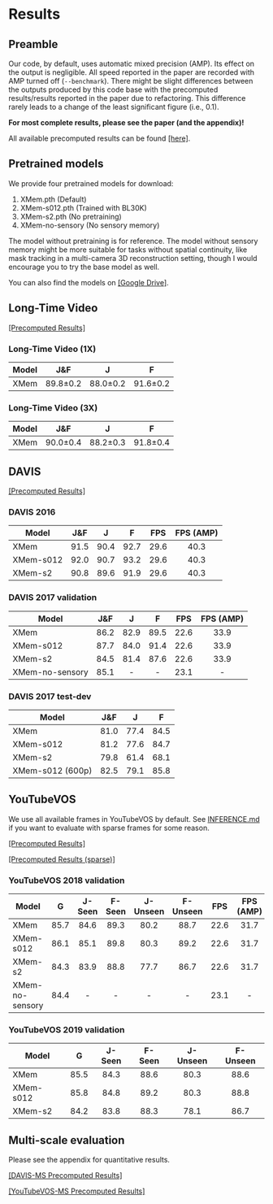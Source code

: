 # Results

## Preamble

Our code, by default, uses automatic mixed precision (AMP). Its effect on the output is negligible.
All speed reported in the paper are recorded with AMP turned off (`--benchmark`).
There might be slight differences between the outputs produced by this code base with the precomputed results/results reported in the paper due to refactoring. This difference rarely leads to a change of the least significant figure (i.e., 0.1).

**For most complete results, please see the paper (and the appendix)!**

All available precomputed results can be found [[here]](https://drive.google.com/drive/folders/1UxHPXJbQLHjF5zYVn3XZCXfi_NYL81Bf?usp=sharing).

## Pretrained models

We provide four pretrained models for download:

1. XMem.pth (Default)
2. XMem-s012.pth (Trained with BL30K)
3. XMem-s2.pth (No pretraining)
4. XMem-no-sensory (No sensory memory)

The model without pretraining is for reference. The model without sensory memory might be more suitable for tasks without spatial continuity, like mask tracking in a multi-camera 3D reconstruction setting, though I would encourage you to try the base model as well.

You can also find the models on [[Google Drive]]().

## Long-Time Video

[[Precomputed Results]](https://drive.google.com/drive/folders/1NADcetigH6d83mUvyb2rH4VVjwFA76Lh?usp=sharing)

### Long-Time Video (1X)

| Model |  J&F | J | F |
| --- | :--:|:--:|:---:|
| XMem | 89.8±0.2 | 88.0±0.2 | 91.6±0.2 |

### Long-Time Video (3X)

| Model |  J&F | J | F |
| --- | :--:|:--:|:---:|
| XMem | 90.0±0.4 | 88.2±0.3 | 91.8±0.4 |

## DAVIS

[[Precomputed Results]](https://drive.google.com/drive/folders/1XTOGevTedRSjHnFVsZyTdxJG-iHjO0Re?usp=sharing)

### DAVIS 2016

| Model |  J&F | J | F | FPS | FPS (AMP) |
| --- | :--:|:--:|:---:|:---:|:---:|
| XMem | 91.5 | 90.4 | 92.7 | 29.6 | 40.3 |
| XMem-s012 | 92.0 | 90.7 | 93.2 | 29.6 | 40.3 |
| XMem-s2 | 90.8 | 89.6 | 91.9 | 29.6 | 40.3 |

### DAVIS 2017 validation

| Model |  J&F | J | F | FPS | FPS (AMP) |
| --- | :--:|:--:|:---:|:---:|:---:|
| XMem | 86.2 | 82.9 | 89.5 | 22.6 | 33.9 |
| XMem-s012 | 87.7 | 84.0 | 91.4 | 22.6 | 33.9 |
| XMem-s2 | 84.5 | 81.4 | 87.6 | 22.6 | 33.9 |
| XMem-no-sensory | 85.1 | - | - | 23.1 | - |

### DAVIS 2017 test-dev

| Model |  J&F | J | F |
| --- | :--:|:--:|:---:|
| XMem | 81.0 | 77.4 | 84.5 |
| XMem-s012 | 81.2 | 77.6 | 84.7 |
| XMem-s2 | 79.8 | 61.4 | 68.1 |
| XMem-s012 (600p) | 82.5 | 79.1 | 85.8 |

## YouTubeVOS

We use all available frames in YouTubeVOS by default.
See [INFERENCE.md](./INFERENCE.md) if you want to evaluate with sparse frames for some reason.

[[Precomputed Results]](https://drive.google.com/drive/folders/1P_BmOdcG6OP5mWGqWzCZrhQJ7AaLME4E?usp=sharing)

[[Precomputed Results (sparse)]](https://drive.google.com/drive/folders/1IRV1fHepufUXM45EEbtl9D4pkoh9POSZ?usp=sharing)

### YouTubeVOS 2018 validation

| Model | G | J-Seen | F-Seen | J-Unseen | F-Unseen | FPS | FPS (AMP) |
| --- | :--:|:--:|:---:|:---:|:---:|:---:|:---:|
| XMem | 85.7 | 84.6 | 89.3 | 80.2 | 88.7 | 22.6 | 31.7 |
| XMem-s012 | 86.1 | 85.1 | 89.8 | 80.3 | 89.2 | 22.6 | 31.7 |
| XMem-s2 | 84.3 | 83.9 | 88.8 | 77.7 | 86.7 | 22.6 | 31.7 |
| XMem-no-sensory | 84.4 | - | - | - | - | 23.1 | - |

### YouTubeVOS 2019 validation

| Model | G | J-Seen | F-Seen | J-Unseen | F-Unseen |
| --- | :--:|:--:|:---:|:---:|:---:|
| XMem | 85.5 | 84.3 | 88.6 | 80.3 | 88.6 |
| XMem-s012 | 85.8 | 84.8 | 89.2 | 80.3 | 88.8 |
| XMem-s2 | 84.2 | 83.8 | 88.3 | 78.1 | 86.7 |

## Multi-scale evaluation

Please see the appendix for quantitative results.

[[DAVIS-MS Precomputed Results]](https://drive.google.com/drive/folders/1H3VHKDO09izp6KR3sE-LzWbjyM-jpftn?usp=sharing)

[[YouTubeVOS-MS Precomputed Results]](https://drive.google.com/drive/folders/1ww5HVRbMKXraLd2dy1rtk6kLjEawW9Kn?usp=sharing)
